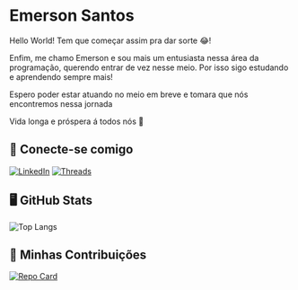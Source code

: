 # Emerson Santos

Hello World!
Tem que começar assim pra dar sorte 😂!

Enfim, me chamo Emerson e sou mais um entusiasta nessa área da programação, querendo entrar de vez nesse meio. Por isso sigo estudando e aprendendo sempre mais!

Espero poder estar atuando no meio em breve e tomara que nós encontremos nessa jornada 

Vida longa e próspera á todos nós 🖖

## 🔗 Conecte-se comigo 
[![LinkedIn](https://img.shields.io/badge/LinkedIn-0077B5?style=for-the-badge&logo=linkedin)](https://www.linkedin.com/in/oemersonsa/)
[![Threads](https://img.shields.io/badge/Threads-000?style=for-the-badge&logo=threads)](https://www.threads.net/oemersonsa)

## 🖥️ GitHub Stats

![Top Langs](https://github-readme-stats-git-masterrstaa-rickstaa.vercel.app/api/top-langs/?username=oemersonsa&layout=compact&bg_color=fff&border_color=000&title_color=000&text_color=000)

## 🤝 Minhas Contribuições

[![Repo Card](https://github-readme-stats.vercel.app/api/pin/?username=oemersonsa&repo=dio-lab-open-source&bg_color=fff&border_color=000&show_icons=true&icon_color=000&title_color=000&text_color=000)](https://github.com/oemersonsa/dio-lab-open-source)
